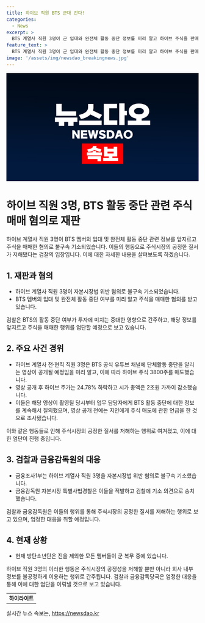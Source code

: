 ```yaml
---
title: 하이브 직원 BTS 군대 간다!
categories:
  - News
excerpt: >
  BTS 계열사 직원 3명이 군 입대와 완전체 활동 중단 정보를 미리 알고 하이브 주식을 판매한 혐의로 불구속 기소됐다. BTS 활동 중단 정보를 알고 주식을 매도한 직원들은 24.78% 급락한 주가로 약 23억원 가량의 손실을 피했다. 이들은 영상 공개 전에도 주식 매도를 시도하고, 적발된 이후에도 주식을 물었다. 검찰은 중요 정보를 악용한 행위를 엄단하기로 밝혀, 현재 방탄소년단은 진을 제외한 모든 멤버가 군 복무 중이다.
feature_text: >
  BTS 계열사 직원 3명이 군 입대와 완전체 활동 중단 정보를 미리 알고 하이브 주식을 판매한 혐의로 불구속 기소됐다. BTS 활동 중단 정보를 알고 주식을 매도한 직원들은 24.78% 급락한 주가로 약 23억원 가량의 손실을 피했다. 이들은 영상 공개 전에도 주식 매도를 시도하고, 적발된 이후에도 주식을 물었다. 검찰은 중요 정보를 악용한 행위를 엄단하기로 밝혀, 현재 방탄소년단은 진을 제외한 모든 멤버가 군 복무 중이다.
image: '/assets/img/newsdao_breakingnews.jpg'
---
```


<p><img src="/assets/img/newsdao_breakingnews.jpg" alt="implanttips 속보" /></p>

<h1 data-ke-size="size26">하이브 직원 3명, BTS 활동 중단 관련 주식 매매 혐의로 재판 </h1>

<p data-ke-size="size16">하이브 계열사 직원 3명이 BTS 멤버의 입대 및 완전체 활동 중단 관련 정보를 앞지르고 주식을 매매한 혐의로 불구속 기소되었습니다. 이들의 행동으로 주식시장의 공정한 질서가 저해됐다는 검찰의 입장입니다. 이에 대한 자세한 내용을 살펴보도록 하겠습니다.</p>

<h2 data-ke-size="size24">1. 재판과 혐의</h2>

<ul>
  <li>하이브 계열사 직원 3명이 자본시장법 위반 혐의로 불구속 기소되었습니다.</li>
  <li>BTS 멤버의 입대 및 완전체 활동 중단 여부를 미리 알고 주식을 매매한 혐의를 받고 있습니다.</li>
</ul>

<p data-ke-size="size16">검찰은 BTS의 활동 중단 여부가 투자에 미치는 중대한 영향으로 간주하고, 해당 정보를 앞지르고 주식을 매매한 행위를 엄단할 예정으로 보고 있습니다.</p>

<h2 data-ke-size="size24">2. 주요 사건 경위</h2>

<ul>
  <li>하이브 계열사 전·현직 직원 3명은 BTS 공식 유튜브 채널에 단체활동 중단을 알리는 영상이 공개될 예정임을 미리 알고, 이에 따라 하이브 주식 3800주를 매도했습니다.</li>
  <li>영상 공개 후 하이브 주가는 24.78% 하락하고 시가 총액은 2조원 가까이 감소했습니다.</li>
  <li>이들은 해당 영상이 촬영될 당시부터 업무 담당자에게 BTS 활동 중단에 대한 정보를 계속해서 질의했으며, 영상 공개 전에는 지인에게 주식 매도에 관한 언급을 한 것으로 조사됐습니다.</li>
</ul>

<p data-ke-size="size16">이와 같은 행동들로 인해 주식시장의 공정한 질서를 저해하는 행위로 여겨졌고, 이에 대한 엄단이 진행 중입니다.</p>

<h2 data-ke-size="size24">3. 검찰과 금융감독원의 대응</h2>

<ul>
  <li>금융조사1부는 하이브 계열사 직원 3명을 자본시장법 위반 혐의로 불구속 기소했습니다.</li>
  <li>금융감독원 자본시장 특별사법경찰은 이들을 적발하고 검찰에 기소 의견으로 송치했습니다.</li>
</ul>

<p data-ke-size="size16">검찰과 금융감독원은 이들의 행위를 통해 주식시장의 공정한 질서를 저해하는 행위로 보고 있으며, 엄정한 대응을 취할 예정입니다.</p>

<h2 data-ke-size="size24">4. 현재 상황</h2>

<ul>
  <li>현재 방탄소년단은 진을 제외한 모든 멤버들이 군 복무 중에 있습니다.</li>
</ul>

<p data-ke-size="size16">하이브 직원 3명의 이러한 행동은 주식시장의 공정성을 저해할 뿐만 아니라 회사 내부 정보를 불공정하게 이용하는 행위로 간주됩니다. 검찰과 금융감독당국은 엄정한 대응을 통해 이에 대한 엄단을 이뤄낼 것으로 보고 있습니다.</p>

<table>
  <tr>
    <td style="text-align: center; height: 17px;"><b>하이라이트</b></td>
  </tr>
</table>
실시간 뉴스 속보는, <a href="https://newsdao.kr" rel="dofollow">https://newsdao.kr</a>


